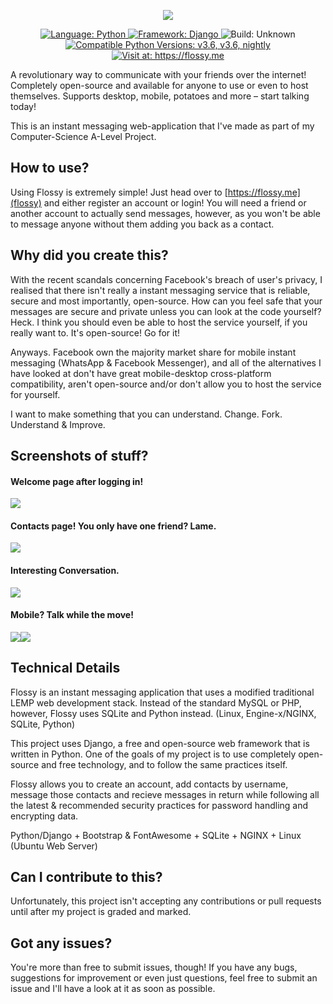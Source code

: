 <p align="center">
   <a href="https://flossy.me" style="text-decoration: none">
      <img src="https://flossy.me/static/messages/images/flossball.png">
   </a>
</p>
<p align="center">
    <a href="https://flossy.me">
        <img src="https://img.shields.io/badge/Language-Python-brightgreen.svg?colorA=343a40&colorB=a3a3a3"
             alt="Language: Python">
    </a>
    <a href="https://flossy.me">
        <img src="https://img.shields.io/badge/Framework-Django-brightgreen.svg?colorA=343a40&colorB=a3a3a3"
             alt="Framework: Django">
    </a>
    <a href="https://travis-ci.com/Snuggle/flossy" style="text-decoration: none">
        <img src="https://img.shields.io/travis/Snuggle/flossy.svg?colorA=343a40&colorB=a3a3a3"
             alt="Build: Unknown">
    </a>
    <a href="https://flossy.me">
        <img src="https://img.shields.io/badge/Compatible Python Versions-v3.6, v3.7, nightly-brightgreen.svg?colorA=343a40&colorB=a3a3a3"
             alt="Compatible Python Versions: v3.6, v3.6, nightly">
    </a>
        <a href="https://flossy.me">
        <img src="https://img.shields.io/badge/Visit at-https://flossy.me-brightgreen.svg?colorA=343a40&colorB=a3a3a3"
             alt="Visit at: https://flossy.me">
    </a>
</p>

A revolutionary way to communicate with your friends over the internet! Completely open-source and available for anyone to use or even to host themselves. Supports desktop, mobile, potatoes and more – start talking today!

This is an instant messaging web-application that I've made as part of my Computer-Science A-Level Project.

## How to use?
Using Flossy is extremely simple! Just head over to [https://flossy.me](flossy) and either register an account or login! You will need a friend or another account to actually send messages, however, as you won't be able to message anyone without them adding you back as a contact.

## Why did you create this?
With the recent scandals concerning Facebook's breach of user's privacy, I realised that there isn't really a instant messaging service that is reliable, secure and most importantly, open-source. How can you feel safe that your messages are secure and private unless you can look at the code yourself? Heck. I think you should even be able to host the service yourself, if you really want to. It's open-source! Go for it!

Anyways. Facebook own the majority market share for mobile instant messaging (WhatsApp & Facebook Messenger), and all of the alternatives I have looked at don't have great mobile-desktop cross-platform compatibility, aren't open-source and/or don't allow you to host the service for yourself.

I want to make something that you can understand. Change. Fork. Understand & Improve.

## Screenshots of stuff?

#### Welcome page after logging in!
<img src="https://i.imgur.com/TsrnLSi.png">

#### Contacts page! You only have one friend? Lame.
<img src="https://i.imgur.com/nNYo07y.png">

#### Interesting Conversation.
<img src="https://i.imgur.com/NbPT5YA.png">

#### Mobile? Talk while the move!
<img src="https://i.imgur.com/OARKDLu.png"><img src="https://i.imgur.com/gIaDUlo.png">

## Technical Details
Flossy is an instant messaging application that uses a modified traditional LEMP web development stack. Instead of the standard MySQL or PHP, however, Flossy uses SQLite and Python instead. (Linux, Engine-x/NGINX, SQLite, Python)

This project uses Django, a free and open-source web framework that is written in Python. One of the goals of my project is to use completely open-source and free technology, and to follow the same practices itself.

Flossy allows you to create an account, add contacts by username, message those contacts and recieve messages in return while following all the latest & recommended security practices for password handling and encrypting data.

Python/Django + Bootstrap & FontAwesome + SQLite + NGINX + Linux (Ubuntu Web Server)

## Can I contribute to this?
Unfortunately, this project isn't accepting any contributions or pull requests until after my project is graded and marked.

## Got any issues?
You're more than free to submit issues, though! If you have any bugs, suggestions for improvement or even just questions, feel free to submit an issue and I'll have a look at it as soon as possible.
